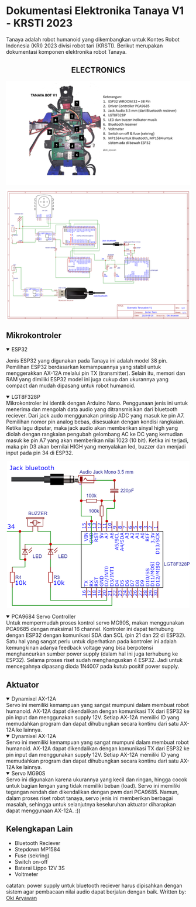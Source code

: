 # Dokumentasi Elektronika Tanaya V1 - KRSTI 2023
Tanaya adalah robot humanoid yang dikembangkan untuk Kontes Robot Indonesia (KRI) 2023 divisi robot tari (KRSTI). Berikut merupakan dokumentasi komponen elektronika robot Tanaya.
## <div align="center">ELECTRONICS</div>
<p align="center">
  <img src="images/bagan-tanayav1.png" align="middle" width = "700" />
</p>
<p align="center">
  <img src="images/tanayav1.png" align="middle" width = "700" />
</p>


## Mikrokontroler
<details open>
<summary>ESP32</summary>

Jenis ESP32 yang digunakan pada Tanaya ini adalah model 38 pin. Pemilihan ESP32 berdasarkan kemampuannya yang stabil untuk menggerakkan AX-12A melalui pin TX (transmitter). Selain itu, memori dan RAM yang dimiliki ESP32 model ini juga cukup dan ukurannya yang compact dan mudah dipasang untuk robot humanoid. 
</details>
<details open>
<summary>LGT8F328P</summary>
Mikrokontroler ini identik dengan Arduino Nano. Penggunaan jenis ini untuk menerima dan mengolah data audio yang ditransmisikan dari bluetooth reciever. Dari jack audo menggunakan prinsip ADC yang masuk ke pin A7. Pemilihan nomor pin analog bebas, disesuakan dengan kondisi rangkaian. Ketika lagu diputar, maka jack audio akan memberikan sinyal high yang diolah dengan rangkaian pengubah gelombang AC ke DC yang kemudian masuk ke pin A7 yang akan memberikan nilai 1023 (10 bit). Ketika ini terjadi, maka pin D3 akan bernilai HIGH yang menyalakan led, buzzer dan menjadi input pada pin 34 di ESP32.
<p align="center">
  <img src="images/penerima-audio.png" align="middle" width = "500" />
</p>
</details>
<details open>
<summary>PCA9684 Servo Controller</summary>
Untuk mempermudah proses kontrol servo MG90S, makan menggunakan PCA9685 dengan maksimal 16 channel. Kontroler ini dapat terhubung dengan ESP32 dengan komunikasi SDA dan SCL (pin 21 dan 22 di ESP32). Satu hal yang sangat perlu untuk diperhatkan pada kontroler ini adalah kemungkinan adanya feedback voltage yang bisa berpotensi menghancurkan sumber power supply (dalam hal ini juga terhubung ke ESP32). Selama proses riset sudah menghanguskan 4 ESP32. Jadi untuk mencegahnya dipasang dioda 1N4007 pada kutub positif power supply.
  
</details>

## Aktuator
<details open>
<summary>Dynamixel AX-12A</summary>
Servo ini memiliki kemampuan yang sangat mumpuni dalam membuat robot humanoid. AX-12A dapat dikendalikan dengan komunikasi TX dari ESP32 ke pin input dan menggunakan supply 12V. Setiap AX-12A memiliki ID yang memudahkan program dan dapat dihubungkan secara kontinu dari satu AX-12A ke lainnya.   
</details>
<details open>
<summary>Dynamixel AX-12A</summary>
Servo ini memiliki kemampuan yang sangat mumpuni dalam membuat robot humanoid. AX-12A dapat dikendalikan dengan komunikasi TX dari ESP32 ke pin input dan menggunakan supply 12V. Setiap AX-12A memiliki ID yang memudahkan program dan dapat dihubungkan secara kontinu dari satu AX-12A ke lainnya.   
</details>
<details open>
<summary>Servo MG90S</summary>
Servo ini digunakan karena ukurannya yang kecil dan ringan, hingga cocok untuk bagian lengan yang tidak memiliki beban (load). Servo ini memiliki tegangan rendah dan dikendalikan dengan pwm dari PCA9685. Namun, dalam proses riset robot tanaya, servo jenis ini memberikan berbagai masalah, sehingga untuk selanjutnya keseluruhan aktuator diharapkan dapat menggunaan AX-12A. :))
</details>

## Kelengkapan Lain
- Bluetooth Reciever
- Stepdown MP1584
- Fuse (sekring)
- Switch on-off
- Baterai Lippo 12V 3S
- Voltmeter

catatan: power supply untuk bluetooth reciever harus dipisahkan dengan sistem agar pembacaan nilai audio dapat berjalan dengan baik. 
Written by: [Oki Aryawan](https://www.instagram.com/oki_aryawan/)


